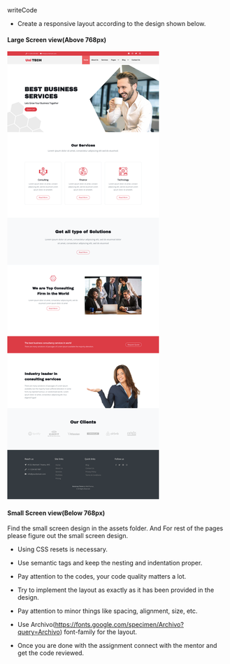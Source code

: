 writeCode

- Create a responsive layout according to the design shown below.

#### Large Screen view(Above 768px)

![Sass/SCSS Assignment](https://raw.githubusercontent.com/suraj122/AC-STYLE-images/0a1c7bf4f5fe6376484ea36fea98b0d45f6be242/sass-scss/uniTech.png)

#### Small Screen view(Below 768px)

Find the small screen design in the assets folder. And For rest of the pages please figure out the small screen design.

- Using CSS resets is necessary.

- Use semantic tags and keep the nesting and indentation proper.

- Pay attention to the codes, your code quality matters a lot.

- Try to implement the layout as exactly as it has been provided in the design.

- Pay attention to minor things like spacing, alignment, size, etc.

- Use Archivo(https://fonts.google.com/specimen/Archivo?query=Archivo) font-family for the layout.

- Once you are done with the assignment connect with the mentor and get the code reviewed.
